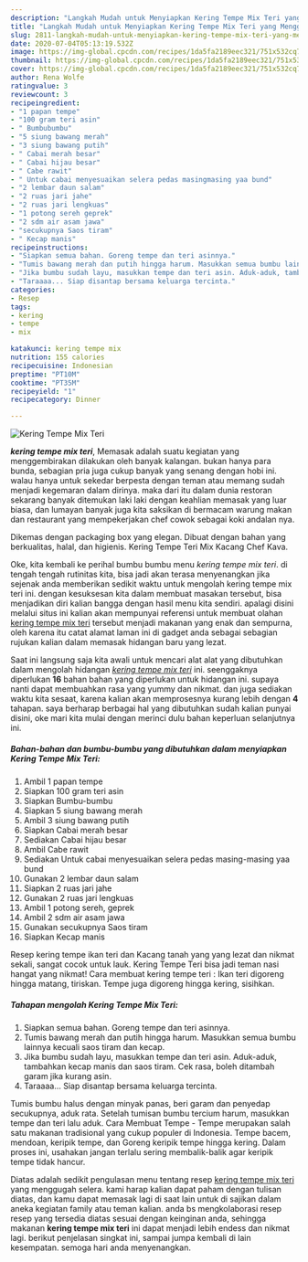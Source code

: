 ```yaml
---
description: "Langkah Mudah untuk Menyiapkan Kering Tempe Mix Teri yang Menggugah Selera"
title: "Langkah Mudah untuk Menyiapkan Kering Tempe Mix Teri yang Menggugah Selera"
slug: 2811-langkah-mudah-untuk-menyiapkan-kering-tempe-mix-teri-yang-menggugah-selera
date: 2020-07-04T05:13:19.532Z
image: https://img-global.cpcdn.com/recipes/1da5fa2189eec321/751x532cq70/kering-tempe-mix-teri-foto-resep-utama.jpg
thumbnail: https://img-global.cpcdn.com/recipes/1da5fa2189eec321/751x532cq70/kering-tempe-mix-teri-foto-resep-utama.jpg
cover: https://img-global.cpcdn.com/recipes/1da5fa2189eec321/751x532cq70/kering-tempe-mix-teri-foto-resep-utama.jpg
author: Rena Wolfe
ratingvalue: 3
reviewcount: 3
recipeingredient:
- "1 papan tempe"
- "100 gram teri asin"
- " Bumbubumbu"
- "5 siung bawang merah"
- "3 siung bawang putih"
- " Cabai merah besar"
- " Cabai hijau besar"
- " Cabe rawit"
- " Untuk cabai menyesuaikan selera pedas masingmasing yaa bund"
- "2 lembar daun salam"
- "2 ruas jari jahe"
- "2 ruas jari lengkuas"
- "1 potong sereh geprek"
- "2 sdm air asam jawa"
- "secukupnya Saos tiram"
- " Kecap manis"
recipeinstructions:
- "Siapkan semua bahan. Goreng tempe dan teri asinnya."
- "Tumis bawang merah dan putih hingga harum. Masukkan semua bumbu lainnya kecuali saos tiram dan kecap."
- "Jika bumbu sudah layu, masukkan tempe dan teri asin. Aduk-aduk, tambahkan kecap manis dan saos tiram. Cek rasa, boleh ditambah garam jika kurang asin."
- "Taraaaa... Siap disantap bersama keluarga tercinta."
categories:
- Resep
tags:
- kering
- tempe
- mix

katakunci: kering tempe mix 
nutrition: 155 calories
recipecuisine: Indonesian
preptime: "PT10M"
cooktime: "PT35M"
recipeyield: "1"
recipecategory: Dinner

---
```



![Kering Tempe Mix Teri](https://img-global.cpcdn.com/recipes/1da5fa2189eec321/751x532cq70/kering-tempe-mix-teri-foto-resep-utama.jpg)

<b><i>kering tempe mix teri</i></b>, Memasak adalah suatu kegiatan yang menggembirakan dilakukan oleh banyak kalangan. bukan hanya para bunda, sebagian pria juga cukup banyak yang senang dengan hobi ini. walau hanya untuk sekedar berpesta dengan teman atau memang sudah menjadi kegemaran dalam dirinya. maka dari itu dalam dunia restoran sekarang banyak ditemukan laki laki dengan keahlian memasak yang luar biasa, dan lumayan banyak juga kita saksikan di bermacam warung makan dan restaurant yang mempekerjakan chef cowok sebagai koki andalan nya.

Dikemas dengan packaging box yang elegan. Dibuat dengan bahan yang berkualitas, halal, dan higienis. Kering Tempe Teri Mix Kacang Chef Kava.

Oke, kita kembali ke perihal bumbu bumbu menu <i>kering tempe mix teri</i>. di tengah tengah rutinitas kita, bisa jadi akan terasa menyenangkan jika sejenak anda memberikan sedikit waktu untuk mengolah kering tempe mix teri ini. dengan kesuksesan kita dalam membuat masakan tersebut, bisa menjadikan diri kalian bangga dengan hasil menu kita sendiri. apalagi disini melalui situs ini kalian akan mempunyai referensi untuk membuat olahan <u>kering tempe mix teri</u> tersebut menjadi makanan yang enak dan sempurna, oleh karena itu catat alamat laman ini di gadget anda sebagai sebagian rujukan kalian dalam memasak hidangan baru yang lezat.


Saat ini langsung saja kita awali untuk mencari alat alat yang dibutuhkan dalam mengolah hidangan <u><i>kering tempe mix teri</i></u> ini. seenggaknya diperlukan <b>16</b> bahan bahan yang diperlukan untuk hidangan ini. supaya nanti dapat membuahkan rasa yang yummy dan nikmat. dan juga sediakan waktu kita sesaat, karena kalian akan memprosesnya kurang lebih dengan <b>4</b> tahapan. saya berharap berbagai hal yang dibutuhkan sudah kalian punyai disini, oke mari kita mulai dengan merinci dulu bahan keperluan selanjutnya ini.

<!--inarticleads1-->

##### Bahan-bahan dan bumbu-bumbu yang dibutuhkan dalam menyiapkan Kering Tempe Mix Teri:

1. Ambil 1 papan tempe
1. Siapkan 100 gram teri asin
1. Siapkan  Bumbu-bumbu
1. Siapkan 5 siung bawang merah
1. Ambil 3 siung bawang putih
1. Siapkan  Cabai merah besar
1. Sediakan  Cabai hijau besar
1. Ambil  Cabe rawit
1. Sediakan  Untuk cabai menyesuaikan selera pedas masing-masing yaa bund
1. Gunakan 2 lembar daun salam
1. Siapkan 2 ruas jari jahe
1. Gunakan 2 ruas jari lengkuas
1. Ambil 1 potong sereh, geprek
1. Ambil 2 sdm air asam jawa
1. Gunakan secukupnya Saos tiram
1. Siapkan  Kecap manis


Resep kering tempe ikan teri dan Kacang tanah yang yang lezat dan nikmat sekali, sangat cocok untuk lauk. Kering Tempe Teri bisa jadi teman nasi hangat yang nikmat! Cara membuat kering tempe teri : Ikan teri digoreng hingga matang, tiriskan. Tempe juga digoreng hingga kering, sisihkan. 

<!--inarticleads2-->

##### Tahapan mengolah Kering Tempe Mix Teri:

1. Siapkan semua bahan. Goreng tempe dan teri asinnya.
1. Tumis bawang merah dan putih hingga harum. Masukkan semua bumbu lainnya kecuali saos tiram dan kecap.
1. Jika bumbu sudah layu, masukkan tempe dan teri asin. Aduk-aduk, tambahkan kecap manis dan saos tiram. Cek rasa, boleh ditambah garam jika kurang asin.
1. Taraaaa... Siap disantap bersama keluarga tercinta.


Tumis bumbu halus dengan minyak panas, beri garam dan penyedap secukupnya, aduk rata. Setelah tumisan bumbu tercium harum, masukkan tempe dan teri lalu aduk. Cara Membuat Tempe - Tempe merupakan salah satu makanan tradisional yang cukup populer di Indonesia. Tempe bacem, mendoan, keripik tempe, dan Goreng keripik tempe hingga kering. Dalam proses ini, usahakan jangan terlalu sering membalik-balik agar keripik tempe tidak hancur. 

Diatas adalah sedikit pengulasan menu tentang resep <u>kering tempe mix teri</u> yang menggugah selera. kami harap kalian dapat paham dengan tulisan diatas, dan kamu dapat memasak lagi di saat lain untuk di sajikan dalam aneka kegiatan family atau teman kalian. anda bs mengkolaborasi resep resep yang tersedia diatas sesuai dengan keinginan anda, sehingga makanan <b>kering tempe mix teri</b> ini dapat menjadi lebih endess dan nikmat lagi. berikut penjelasan singkat ini, sampai jumpa kembali di lain kesempatan. semoga hari anda menyenangkan.

